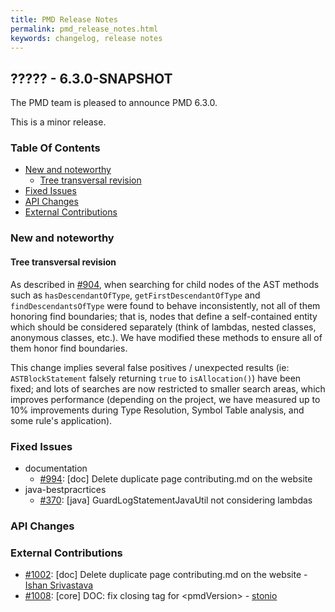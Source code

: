 ```yaml
---
title: PMD Release Notes
permalink: pmd_release_notes.html
keywords: changelog, release notes
---
```


## ????? - 6.3.0-SNAPSHOT

The PMD team is pleased to announce PMD 6.3.0.

This is a minor release.

### Table Of Contents

* [New and noteworthy](#new-and-noteworthy)
    *   [Tree transversal revision](#tree-transversal-revision)
* [Fixed Issues](#fixed-issues)
* [API Changes](#api-changes)
* [External Contributions](#external-contributions)

### New and noteworthy

#### Tree transversal revision

As described in [#904](https://github.com/pmd/pmd/issues/904), when searching for child nodes of the AST methods
such as `hasDescendantOfType`, `getFirstDescendantOfType` and `findDescendantsOfType` were found to behave inconsistently,
not all of them honoring find boundaries; that is, nodes that define a self-contained entity which should be considered separately
(think of lambdas, nested classes, anonymous classes, etc.). We have modified these methods to ensure all of them honor
find boundaries.

This change implies several false positives / unexpected results (ie: `ASTBlockStatement` falsely returning `true` to `isAllocation()`)
have been fixed; and lots of searches are now restricted to smaller search areas, which improves performance (depending on the project,
we have measured up to 10% improvements during Type Resolution, Symbol Table analysis, and some rule's application).

### Fixed Issues

*   documentation
    *   [#994](https://github.com/pmd/pmd/issues/994): \[doc] Delete duplicate page contributing.md on the website
*   java-bestpracrtices
    *   [#370](https://github.com/pmd/pmd/issues/370): \[java] GuardLogStatementJavaUtil not considering lambdas

### API Changes

### External Contributions

*   [#1002](https://github.com/pmd/pmd/pull/1002): \[doc] Delete duplicate page contributing.md on the website - [Ishan Srivastava](https://github.com/ishanSrt)
*   [#1008](https://github.com/pmd/pmd/pull/1008): \[core] DOC: fix closing tag for &lt;pmdVersion> - [stonio](https://github.com/stonio)
